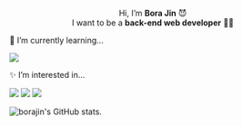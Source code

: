 <p align="center">
  Hi, I’m <b>Bora Jin</b> 😈 <br />
  I want to be a <b>back-end web developer</b> 👨‍💻
</p>



  
   
🌱  I’m currently learning...  
  
<img src="https://img.shields.io/badge/Spring-3DDC84?style=flat&logo=Spring&logoColor=white"/> 
  
  
✨  I’m interested in...  
  
<img src="https://img.shields.io/badge/React-57D2F3?style=flat&logo=React&logoColor=white"/> <img src="https://img.shields.io/badge/Node.js-71A65B?style=flat&logo=Node.js&logoColor=white"/> <img src="https://img.shields.io/badge/NestJS-e0234d?style=flat&logo=NestJS&logoColor=white"/>  
  
  
  
![borajin's GitHub stats](https://github-readme-stats.vercel.app/api?username=borajin&show_icons=true&theme=synthwave). 



<!---
borajin/borajin is a ✨ special ✨ repository because its `README.md` (this file) appears on your GitHub profile.
You can click the Preview link to take a look at your changes.
--->
